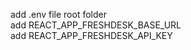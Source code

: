 add .env file root folder<br/>
add REACT_APP_FRESHDESK_BASE_URL<br/>
add REACT_APP_FRESHDESK_API_KEY<br/>
